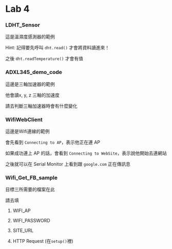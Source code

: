 # Lab 4

### LDHT_Sensor
這是溫濕度感測器的範例

Hint: 記得要先呼叫 `dht.read()` 才會將資料讀進來！

之後 `dht.readTemperature()` 才會有值

### ADXL345_demo_code
這邊是三軸加速器的範例

他會讀x, y, z 三軸的加速度

請去判斷三軸加速器時會有什麼變化

### WifiWebClient
這邊是Wifi連線的範例

會先看到 `Connecting to AP`，表示他正在連 AP

如果成功連上 AP 的話，會看到 `Connecting to WebSite`，表示說他開始去連網站

之後就可以在 Serial Monitor 上看到跟 `google.com` 正在傳訊息


### Wifi_Get_FB_sample
目標三所需要的檔案在此

請去填

1. WIFI_AP

1. WIFI_PASSWORD

1. SITE_URL

1. HTTP Request (在`setup()`裡)
